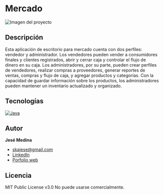 # Mercado
![Imagen del proyecto](https://github.com/JeseMedina/Mercado/blob/main/mercado.jpg?raw=true)

## Descripción

Esta aplicación de escritorio para mercado cuenta con dos perfiles: vendedor y administrador. Los vendedores pueden vender a consumidores finales y clientes registrados, abrir y cerrar caja y controlar el flujo de dinero en su caja. Los administradores, por su parte, pueden crear perfiles de vendedores, realizar compras a proveedores, generar reportes de ventas, compras y flujo de caja, y agregar productos y categorías. Con la capacidad de guardar información sobre los productos, los administradores pueden mantener un inventario actualizado y organizado.


## Tecnologías
[![Java](https://img.shields.io/badge/java-%23ED8B00.svg?style=for-the-badge&logo=java&logoColor=white)](https://es.wikipedia.org/wiki/Java_(lenguaje_de_programaci%C3%B3n))


## Autor
**Jesé Medina**

* [skajese@gmail.com](skajese@gmail.com)
* [LinkedIn](https://www.linkedin.com/in/jesemedina/?original_referer=)
* [Porfolio web](https://jesemedina.netlify.app/)

## Licencia
MIT Public License v3.0
No puede usarse comercialmente.

